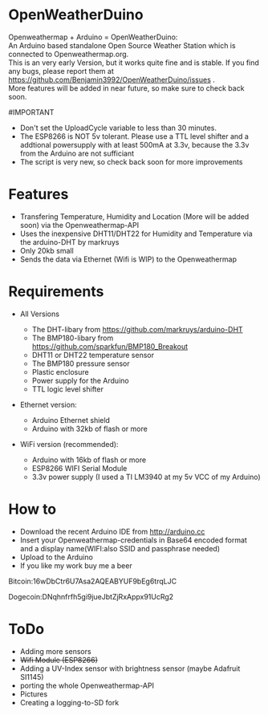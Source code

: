 # OpenWeatherDuino
Openweathermap + Arduino = OpenWeatherDuino: <br>
An Arduino based standalone Open Source Weather Station which is connected to Openweathermap.org.<br>
This is an very early Version, but it works quite fine and is stable. If you find any bugs, please report them at https://github.com/Benjamin3992/OpenWeatherDuino/issues .<br>
More features will be added in near future, so make sure to check back soon.

#IMPORTANT
- Don't set the UploadCycle variable to less than 30 minutes.
- The ESP8266 is NOT 5v tolerant. Please use a TTL level shifter and a addtional powersupply with at least 500mA at 3.3v, because the 3.3v from the Arduino are not sufficiant
- The script is very new, so check back soon for more improvements

# Features
  - Transfering Temperature, Humidity and Location (More will be added soon) via the Openweathermap-API 
  - Uses the inexpensive DHT11/DHT22 for Humidity and Temperature via the arduino-DHT by markruys
  - Only 20kb small
  - Sends the data via Ethernet (Wifi is WIP) to the Openweathermap

# Requirements
- All Versions
  - The DHT-libary from https://github.com/markruys/arduino-DHT
  - The BMP180-libary from https://github.com/sparkfun/BMP180_Breakout
  - DHT11 or DHT22 temperature sensor
  - The BMP180 pressure sensor
  - Plastic enclosure
  - Power supply for the Arduino
  - TTL logic level shifter

- Ethernet version:
  - Arduino Ethernet shield
  - Arduino with 32kb of flash or more

- WiFi version (recommended):
  - Arduino with 16kb of flash or more
  - ESP8266 WIFI Serial Module
  - 3.3v power supply (I used a TI LM3940 at my 5v VCC of my Arduino)

# How to
- Download the recent Arduino IDE from http://arduino.cc
- Insert your Openweathermap-credentials in Base64 encoded format and a display name(WIFI:also SSID and passphrase needed)
- Upload to the Arduino
- If you like my work buy me a beer

Bitcoin:16wDbCtr6U7Asa2AQEABYUF9bEg6trqLJC

Dogecoin:DNqhnfrfh5gi9jueJbtZjRxAppx91UcRg2

# ToDo
  - Adding more sensors
  - ~~Wifi Module (ESP8266)~~
  - Adding a UV-Index sensor with brightness sensor (maybe Adafruit SI1145)
  - porting the whole Openweathermap-API
  - Pictures
  - Creating a logging-to-SD fork
